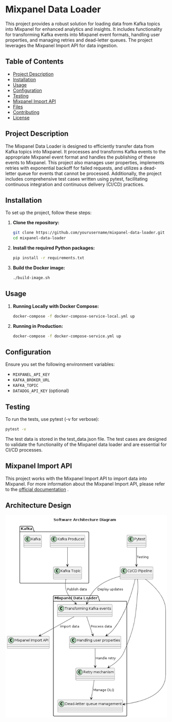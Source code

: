 # Mixpanel Data Loader

This project provides a robust solution for loading data from Kafka topics into Mixpanel for enhanced analytics and insights. It includes functionality for transforming Kafka events into Mixpanel event formats, handling user properties, and managing retries and dead-letter queues. The project leverages the Mixpanel Import API for data ingestion.

## Table of Contents
- [Project Description](#project-description)
- [Installation](#installation)
- [Usage](#usage)
- [Configuration](#configuration)
- [Testing](#testing)
- [Mixpanel Import API](#mixpanel-import-api)
- [Files](#files)
- [Contributing](#contributing)
- [License](#license)

## Project Description

The Mixpanel Data Loader is designed to efficiently transfer data from Kafka topics into Mixpanel. It processes and transforms Kafka events to the appropriate Mixpanel event format and handles the publishing of these events to Mixpanel. This project also manages user properties, implements retries with exponential backoff for failed requests, and utilizes a dead-letter queue for events that cannot be processed. Additionally, the project includes comprehensive test cases written using pytest, facilitating continuous integration and continuous delivery (CI/CD) practices.

## Installation

To set up the project, follow these steps:

1. **Clone the repository:**
    ```sh
    git clone https://github.com/yourusername/mixpanel-data-loader.git
    cd mixpanel-data-loader
    ```

2. **Install the required Python packages:**
    ```sh
    pip install -r requirements.txt
    ```

3. **Build the Docker image:**
    ```sh
    ./build-image.sh
    ```

## Usage

1. **Running Locally with Docker Compose:**
    ```sh
    docker-compose -f docker-compose-service-local.yml up
    ```

2. **Running in Production:**
    ```sh
    docker-compose -f docker-compose-service.yml up
    ```

## Configuration

Ensure you set the following environment variables:
- `MIXPANEL_API_KEY`
- `KAFKA_BROKER_URL`
- `KAFKA_TOPIC`
- `DATADOG_API_KEY` (optional)

## Testing

To run the tests, use pytest (-v for verbose):

```sh
pytest -v
```

The test data is stored in the test_data.json file. The test cases are designed to validate the functionality of the Mixpanel data loader and are essential for CI/CD processes.

## Mixpanel Import API

This project works with the Mixpanel Import API to import data into Mixpanel. For more information about the Mixpanel Import API, please refer to the [official documentation](https://developer.mixpanel.com/reference/import-events)
.

## Architecture Design

![Architecture Design Diagram](mixpanel-loader-design.png)

